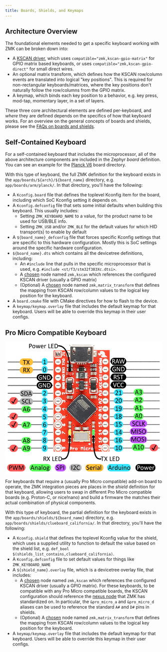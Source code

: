 ```yaml
---
title: Boards, Shields, and Keymaps
---
```


## Architecture Overview

The foundational elements needed to get a specific keyboard working with ZMK can be broken down into:

- A [KSCAN driver](https://docs.zephyrproject.org/2.5.0/reference/peripherals/kscan.html), which uses `compatible="zmk,kscan-gpio-matrix"` for GPIO matrix based keyboards, or uses `compatible="zmk,kscan-gpio-direct"` for small direct wires.
- An optional matrix transform, which defines how the KSCAN row/column events are translated into logical "key positions". This is required for non-rectangular keyboards/matrices, where the key positions don't naturally follow the row/columns from the GPIO matrix.
- A keymap, which binds each key position to a behavior, e.g. key press, mod-tap, momentary layer, in a set of layers.

These three core architectural elements are defined per-keyboard, and _where_ they are defined depends on the specifics of how that
keyboard works. For an overview on the general concepts of boards and shields, please see the [FAQs on boards and shields](/docs/faq#why-boards-and-shields--why-not-just-keyboard).

## Self-Contained Keyboard

For a self-contained keyboard that includes the microprocessor, all of the above architecture components are included in the Zephyr _board_ definition. You can see an example for the [Planck V6](https://github.com/zmkfirmware/zmk/tree/main/app/boards/arm/planck) board directory.

With this type of keyboard, the full ZMK definition for the keyboard exists
in the `app/boards/${arch}/${board_name}` directory, e.g. `app/boards/arm/planck/`. In that directory, you'll have the following:

- A `Kconfig.board` file that defines the toplevel Kconfig item for the board, including which SoC Kconfig setting it depends on.
- A `Kconfig.defconfig` file that sets some initial defaults when building this keyboard. This usually includes:
  - Setting `ZMK_KEYBOARD_NAME` to a value, for the product name to be used for USB/BLE info.
  - Setting `ZMK_USB` and/or `ZMK_BLE` for the default values for which HID transport(s) to enable by default
- A `${board_name}_defconfig` file that forces specific Kconfig settings that are specific to this hardware configuration. Mostly this is SoC settings around the specific hardware configuration.
- `${board_name}.dts` which contains all the devicetree definitions, including:
  - An `#include` line that pulls in the specific microprocessor that is used, e.g. `#include <st/f3/stm32f303Xc.dtsi>`.
  - A [chosen](https://docs.zephyrproject.org/2.5.0/guides/dts/intro.html#aliases-and-chosen-nodes) node named `zmk,kscan` which references the configured KSCAN driver (usually a GPIO matrix)
  - (Optional) A [chosen](https://docs.zephyrproject.org/2.5.0/guides/dts/intro.html#aliases-and-chosen-nodes) node named `zmk,matrix_transform` that defines the mapping from KSCAN row/column values to the logical key position for the keyboard.
- A `board.cmake` file with CMake directives for how to flash to the device.
- A `keymap/keymap.overlay` file that includes the default keymap for that keyboard. Users will be able to override this keymap in their user configs.

## Pro Micro Compatible Keyboard

![Labelled Pro Micro pins](../assets/pro-micro/pro-micro-pins-labelled.jpg)

For keyboards that require a (usually Pro Micro compatible) add-on board to operate, the ZMK integration pieces are places
in the _shield_ definition for that keyboard, allowing users to
swap in different Pro Micro compatible boards (e.g. Proton-C, or nice!nano) and build a firmware the matches their actual
combination of physical components.

With this type of keyboard, the partial definition for the keyboard exists
in the `app/boards/shields/${board_name}` directory, e.g. `app/boards/shields/clueboard_california/`. In that directory, you'll have the following:

- A `Kconfig.shield` that defines the toplevel Kconfig value for the shield, which uses a supplied utility to function to default the value based on the shield list, e.g. `def_bool $(shields_list_contains,clueboard_california)`.
- A `Kconfig.defconfig` file to set default values for things like `ZMK_KEYBOARD_NAME`
- A `${shield_name}.overlay` file, which is a devicetree overlay file, that includes:
  - A [chosen](https://docs.zephyrproject.org/2.5.0/guides/dts/intro.html#aliases-and-chosen-nodes) node named `zmk,kscan` which references the configured KSCAN driver (usually a GPIO matrix). For these keyboards, to be compatible with any Pro Micro compatible boards, the KSCAN configuration should reference the [nexus node](https://docs.zephyrproject.org/2.5.0/guides/porting/shields.html#gpio-nexus-nodes) that ZMK has standardized on. In particular, the `&pro_micro_a` and `&pro_micro_d` aliases can be used to reference the standard `A#` and `D#` pins in shields.
  - (Optional) A [chosen](https://docs.zephyrproject.org/2.5.0/guides/dts/intro.html#aliases-and-chosen-nodes) node named `zmk,matrix_transform` that defines the mapping from KSCAN row/column values to the logical key position for the keyboard.
- A `keymap/keymap.overlay` file that includes the default keymap for that keyboard. Users will be able to override this keymap in their user configs.

